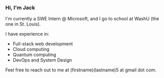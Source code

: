 ### Hi, I'm Jack

I'm currently a SWE Intern @ Microsoft, and I go to school at WashU (the one in St. Louis). 

I have experience in:
- Full-stack web development
- Cloud computing
- Quantum computing
- DevOps and System Design

Feel free to reach out to me at (firstname)(lastname)5 at gmail dot com. 

